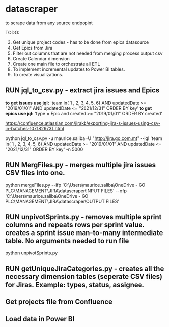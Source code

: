 # datascraper
to scrape data from any source endpopint


TODO:

3. Get unique project codes - has to be done from epics datasource
4. Get Epics from Jira
5. Filter out columns that are not needed from merging process output csv
6. Create Calendar dimension
7. Create one main file to orchestrate all ETL
8. To implement incremental updates to Power BI tables.
9. To create visualizations.


## RUN jql_to_csv.py - extract jira issues and Epics

**to get issues use jql:** 'team in( 1 , 2, 3, 4, 5, 6) AND updatedDate >= "2019/01/01" AND updatedDate <= "2021/12/31" ORDER BY key'
**to get epics use jql:** 'type = Epic  and created >= "2019/01/01" ORDER BY created'


https://confluence.atlassian.com/jirakb/exporting-jira-s-issues-using-csv-in-batches-1071829731.html

python jql_to_csv.py -u maurice.saliba -U "http://jira.go.com.mt" --jql 'team in( 1 , 2, 3, 4, 5, 6) AND updatedDate >= "2019/01/01" AND updatedDate <= "2021/12/31" ORDER BY key' -n 5000

## RUN MergFiles.py - merges multiple jira issues CSV files into one.

python mergeFiles.py --ifp 'C:\Users\maurice.saliba\OneDrive - GO PLC\MANAGEMENT\JIRA\datascraper\INPUT FILES\' --ofp 'C:\Users\maurice.saliba\OneDrive - GO PLC\MANAGEMENT\JIRA\datascraper\OUTPUT FILES'

## RUN unpivotSprints.py - removes multiple sprint columns and repeats rows per sprint value. creates a sprint issue man-to-many intermediate table. No arguments needed to run file

python unpivotSprints.py

## RUN getUniqueJiraCategories.py - creates all the necessary dimension tables (seperate CSV files) for Jiras. Example: types, status, assignee.

## Get projects file from Confluence

## Load data in Power BI 



